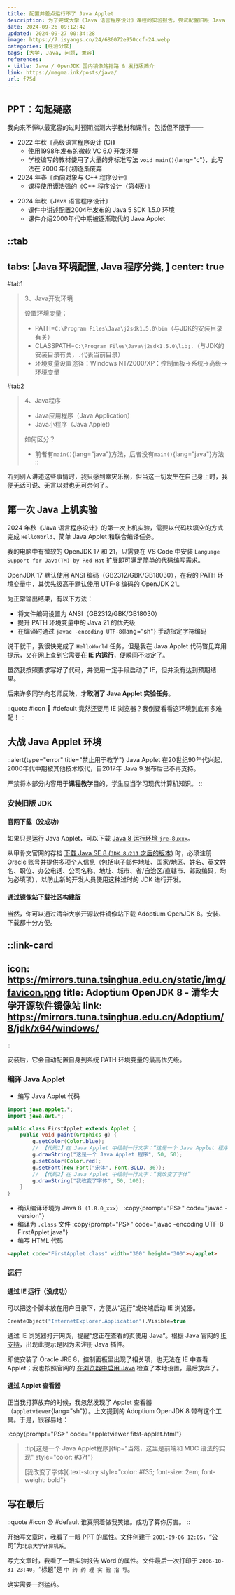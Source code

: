 ```yaml
---
title: 配置并差点运行不了 Java Applet
description: 为了完成大学《Java 语言程序设计》课程的实验报告，尝试配置旧版 Java 环境并成功运行 Java Applet，最终认为实际应用价值有限。
date: 2024-09-26 09:12:42
updated: 2024-09-27 00:34:28
image: https://7.isyangs.cn/24/680072e950ccf-24.webp
categories: [经验分享]
tags: [大学, Java, 问题, 兼容]
references: 
- title: Java / OpenJDK 国内镜像站指路 & 发行版简介
link: https://magma.ink/posts/java/
url: f75d
---
```


## PPT：勾起疑惑

我向来不惮以最宽容的过时预期揣测大学教材和课件。包括但不限于——

- 2022 年秋《高级语言程序设计 (C)》
  - 使用1998年发布的微软 VC 6.0 开发环境
  - 学校编写的教材使用了大量的非标准写法 `void main()`{lang="c"}，此写法在 2000 年代初逐渐废弃
- 2024 年春《面向对象与 C++ 程序设计》
  - 课程使用谭浩强的《C++ 程序设计（第4版）》
<!-- - 上机实验时老师曾疑惑学生编写的函数中为何使用 `&` 引用传递字符串参数 -->
- 2024 年秋《Java 语言程序设计》
  - 课件中讲述配置2004年发布的 Java 5 SDK 1.5.0 环境
  - 课件介绍2000年代中期被逐渐取代的 Java Applet

::tab
---
tabs: [Java 环境配置, Java 程序分类, ]
center: true
---
#tab1
> 3、Java开发环境
>
> 设置环境变量：
>
> - PATH=`C:\Program Files\Java\j2sdk1.5.0\bin`（与JDK的安装目录有关）
> - CLASSPATH=`C:\Program Files\Java\j2sdk1.5.0\lib;.`（与JDK的安装目录有关，`.`代表当前目录）
> - 环境变量设置途径：Windows NT/2000/XP：控制面板→系统→高级→环境变量

#tab2
> 4、Java程序
>
> - Java应用程序（Java Application）
> - Java小程序（Java Applet）
>
> 如何区分？
> - 前者有`main()`{lang="java"}方法，后者没有`main()`{lang="java"}方法
::

听到别人讲述这些事情时，我只感到幸灾乐祸，但当这一切发生在自己身上时，我便无话可说、无言以对也无可奈何了。

## 第一次 Java 上机实验

2024 年秋《Java 语言程序设计》的第一次上机实验，需要以代码块填空的方式完成 `HelloWorld`、简单 Java Applet 和联合编译任务。

我的电脑中有微软的 OpenJDK 17 和 21，只需要在 VS Code 中安装 `Language Support for Java(TM) by Red Hat` 扩展即可满足简单的代码编写需求。

OpenJDK 17 默认使用 ANSI 编码（GB2312/GBK/GB18030），在我的 PATH 环境变量中，其优先级高于默认使用 UTF-8 编码的 OpenJDK 21。

为正常输出结果，有以下方法：

- 将文件编码设置为 ANSI（GB2312/GBK/GB18030）
- 提升 PATH 环境变量中的 Java 21 的优先级
- 在编译时通过 `javac -encoding UTF-8`{lang="sh"} 手动指定字符编码

说干就干，我很快完成了 `HelloWorld` 任务，但是我在 Java Applet 代码瞥见弃用提示，又在网上查到它需要**在 IE 内运行**，便瞬间不淡定了。

虽然我按照要求写好了代码，并使用一定手段启动了 IE，但并没有达到预期结果。

后来许多同学向老师反映，才**取消了 Java Applet 实验任务**。

::quote
#icon
🤔
#default
竟然还要用 IE 浏览器？我倒要看看这环境到底有多难配！
::

## 大战 Java Applet 环境

::alert{type="error" title="禁止用于教学"}
Java Applet 在20世纪90年代兴起，2000年代中期被其他技术取代，自2017年 Java 9 发布后已不再支持。

严禁将本部分内容用于**课程教学**目的，学生应当学习现代计算机知识。
::

### 安装旧版 JDK

#### 官网下载（没成功）

如果只是运行 Java Applet，可以下载 [Java 8 运行环境 `jre-8uxxx`](https://www.java.com/zh-CN/download/)。

从甲骨文官网的存档 [下载 Java SE 8 (`JDK 8u211` 之后的版本)](https://www.oracle.com/cn/java/technologies/javase/javase8-archive-downloads.html) 时，必须注册 Oracle 账号并提供多项个人信息（包括电子邮件地址、国家/地区、姓名、英文姓名、职位、办公电话、公司名称、地址、城市、省/自治区/直辖市、邮政编码，均为必填项），以防止新的开发人员使用这种过时的 JDK 进行开发。

#### 通过镜像站下载社区构建版

当然，你可以通过清华大学开源软件镜像站下载 Adoptium OpenJDK 8。安装、下载都十分方便。

::link-card
---
icon: https://mirrors.tuna.tsinghua.edu.cn/static/img/favicon.png
title: Adoptium OpenJDK 8 - 清华大学开源软件镜像站
link: https://mirrors.tuna.tsinghua.edu.cn/Adoptium/8/jdk/x64/windows/
---
::

安装后，它会自动配置自身到系统 PATH 环境变量的最高优先级。

### 编译 Java Applet

- 编写 Java Applet 代码
```java [FirstApplet.java]
import java.applet.*;
import java.awt.*;

public class FirstApplet extends Applet {
    public void paint(Graphics g) {
        g.setColor(Color.blue);
        // 【代码1】在 Java Applet 中绘制一行文字：“这是一个 Java Applet 程序”
        g.drawString("这是一个 Java Applet 程序", 50, 50);
        g.setColor(Color.red);
        g.setFont(new Font("宋体", Font.BOLD, 36));
        // 【代码2】在 Java Applet 中绘制一行文字：“我改变了字体”
        g.drawString("我改变了字体", 50, 100);
    }
}
```
- 确认编译环境为 Java 8（`1.8.0_xxx`）
:copy{prompt="PS>" code="javac -version"}
- 编译为 `.class` 文件
:copy{prompt="PS>" code="javac -encoding UTF-8 FirstApplet.java"}
- 编写 HTML 代码
```html [fitst-applet.html]
<applet code="FirstApplet.class" width="300" height="300"></applet>
```

### 运行

#### 通过 IE 运行（没成功）

可以把这个脚本放在用户目录下，方便从“运行”或终端启动 IE 浏览器。

```vb [openie.vbs]
CreateObject("InternetExplorer.Application").Visible=true
```

通过 IE 浏览器打开网页，提醒“您正在查看的页使用 Java”。根据 Java 官网的 [IE 支持](https://www.java.com/zh-CN/download/help/ie_tips.html)，出现此提示是因为未注册 Java 插件。

即使安装了 Oracle JRE 8，控制面板里出现了相关项，也无法在 IE 中查看 Applet；我也按照官网的 [在浏览器中启用 Java](https://www.java.com/zh-CN/download/help/enable_browser.html) 检查了本地设置，最后放弃了。

#### 通过 Applet 查看器

正当我打算放弃的时候，我忽然发现了 Applet 查看器（`appletviewer`{lang="sh"}）。上文提到的 Adoptium OpenJDK 8 带有这个工具。于是，很容易地：

:copy{prompt="PS>" code="appletviewer fitst-applet.html"}

> :tip[这是一个 Java Applet程序]{tip="当然，这里是前端和 MDC 语法的实现" style="color: #37f"}
>
> [我改变了字体]{.text-story style="color: #f35; font-size: 2em; font-weight: bold"}

## 写在最后

::quote
#icon
😡
#default
谁真照着做我笑谁。成功了算你厉害。
::

开始写文章时，我看了一眼 PPT 的属性。文件创建于 `2001-09-06 12:05`，“公司”为`北京大学计算机系`。

写完文章时，我看了一眼实验报告 Word 的属性。文件最后一次打印于 `2006-10-31 23:40`，“标题”是 `中 药 药 理 实 验 指 导`。

确实需要一剂猛药。

